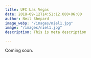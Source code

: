 ```yaml
---
title: UFC Las Vegas
date: 2018-09-12T14:51:12.000+06:00
author: Neil Shepard
image_webp: "/images/niel1.jpg"
image: "/images/niel1.jpg"
description: This is meta description

---
```

Coming soon.